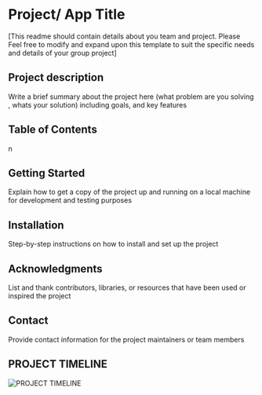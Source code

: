 # Project/ App Title

[This readme should contain details about you team and project. Please Feel free to modify and expand upon this template to suit the specific needs and details of your group project]

## Project description

Write a brief summary about the project here (what problem are you solving , whats your solution) including goals, and key features

## Table of Contents

n

## Getting Started

Explain how to get a copy of the project up and running on a local machine for development and testing purposes

## Installation

Step-by-step instructions on how to install and set up the project

## Acknowledgments

List and thank contributors, libraries, or resources that have been used or inspired the project

## Contact

Provide contact information for the project maintainers or team members

## PROJECT TIMELINE

![PROJECT TIMELINE]()
